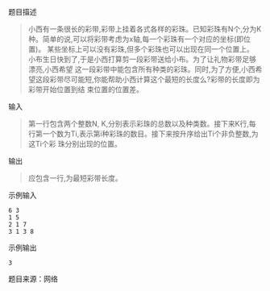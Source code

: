 题目描述
    
>  小西有一条很长的彩带,彩带上挂着各式各样的彩珠。已知彩珠有N个,分为K种。简单的说,可以将彩带考虑为x轴,每一个彩珠有一个对应的坐标(即位置)。
某些坐标上可以没有彩珠,但多个彩珠也可以出现在同一个位置上。 小布生日快到了,于是小西打算剪一段彩带送给小布。为了让礼物彩带足够漂亮,小西希望
这一段彩带中能包含所有种类的彩珠。同时,为了方便,小西希望这段彩带尽可能短,你能帮助小西计算这个最短的长度么?彩带的长度即为彩带开始位置到结
束位置的位置差。

输入

>  第一行包含两个整数N, K,分别表示彩珠的总数以及种类数。接下来K行,每行第一个数为Ti,表示第i种彩珠的数目。接下来按升序给出Ti个非负整数,为这Ti个彩
珠分别出现的位置。

输出

>应包含一行,为最短彩带长度。

示例输入

```text
6 3
1 5
2 1 7
3 1 3 8
```
示例输出

```text
3
```
题目来源：网络
